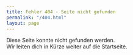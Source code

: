 ```yaml
---
title: Fehler 404 - Seite nicht gefunden
permalink: "/404.html"
layout: page
---
```


<meta http-equiv="refresh" content="8; url=/">

<main class="flex-grow-1 d-flex flex-column">

<section id="error404" class="section-bg flex-grow-1 p-3">
    <div class="container">
        <div class="p-5 my-4 text-center">
            <p class="m-3 fw-bold">Diese Seite konnte nicht gefunden werden.<br>
            Wir leiten dich in Kürze weiter auf die Startseite.</p>
        </div>
    </div>
</section>

</main>
